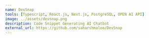 ```yaml
---
name: DevSnap
tools: [Typescript, React.js, Next.js, PostgreSQL, OPEN AI API]
image: ../assets/devsnap.png
description: Code Snippet Generating AI Chatbot
external_url: https://github.com/saharshmaloo/DevSnap
---
```

